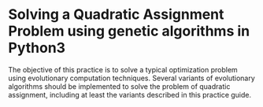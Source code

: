 # Solving a Quadratic Assignment Problem using genetic algorithms in Python3

The objective of this practice is to solve a typical optimization problem using evolutionary computation techniques. Several variants of evolutionary algorithms should be implemented to solve the problem of quadratic assignment, including at least the variants described in this practice guide.
